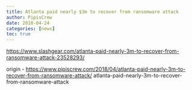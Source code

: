 ```yaml
---
title: Atlanta paid nearly $3m to recover from ransomware attack
author: PipisCrew
date: 2018-04-24
categories: [news]
toc: true
---
```


https://www.slashgear.com/atlanta-paid-nearly-3m-to-recover-from-ransomware-attack-23528293/

origin - https://www.pipiscrew.com/2018/04/atlanta-paid-nearly-3m-to-recover-from-ransomware-attack/ atlanta-paid-nearly-3m-to-recover-from-ransomware-attack